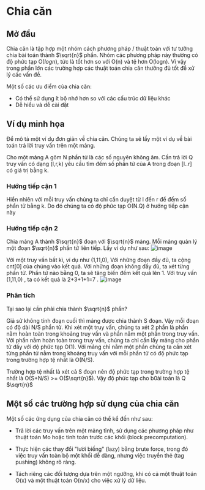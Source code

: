 # Chia căn
## Mở đầu
Chia căn là tập hợp một nhóm cách phương pháp / thuật toán với tư tưởng chia bài toán thành $\sqrt{n}$ phần. 
Nhóm các phương pháp này thường có độ phức tạp O($log{n}$), tức là tốt hơn so với O(n) và tệ hơn O(logn). Vì vậy trong phần lớn các
trường hợp các thuật toán chia căn thường đủ tốt để xử lý các vấn đề.

Một số các ưu điểm của chia căn:
- Có thể sử dụng ít bộ nhớ hơn so với các cấu trúc dữ liệu khác
- Dễ hiểu và dễ cài đặt

## Ví dụ minh họa
Để mô tả một ví dụ đơn giản về chia căn. Chúng ta sẽ lấy một ví dụ về bài toán trả lời truy vấn trên một mảng.

Cho một mảng A gôm N phần tử là các số nguyên không âm. Cần trả lời Q truy vấn có dạng (l,r,k) yêu cầu tìm đếm số phần tử của A trong
đoạn [l..r] có giá trị bằng k.

### Hướng tiếp cận 1
Hiển nhiên với mỗi truy vấn chúng ta chỉ cần duyệt từ l đến r để đếm số phẩn tử bằng k. Do đó chúng ta có độ phức tạp O(N.Q) ở hướng tiếp cận này

### Hướng tiếp cận 2
Chia mảng A thành $\sqrt{n}$ đoạn với $\sqrt{n}$ mảng. Mỗi mảng quản lý một đoạn $\sqrt{n}$ phần tử liên tiếp. Lấy ví dụ như sau:
![image](https://github.com/HieuHuyNguyenzz/CompetitiveProgramming/assets/135397654/51292447-0210-4992-affc-e98f07d9ae46)

Với một truy vấn bất kì, ví dụ như (1,11,0), Với những đoạn đầy đủ, ta cộng cnt[0]
 của chúng vào kết quả. Với những đoạn không đầy đủ, ta xét từng phần tử. Phần tử nào bằng 0, ta sẽ tăng biến đếm kết quả lên 1. Với truy vấn (1,11,0)
, ta có kết quả là 2+3+1+1=7
.
![image](https://github.com/HieuHuyNguyenzz/CompetitiveProgramming/assets/135397654/ff42cfb6-1f18-44fc-b62c-7b5515fd7933)

### Phân tích
Tại sao lại cần phải chia thành $\sqrt{n}$ phẩn?

Giả sử không tính đoạn cuối thì mảng được chia thành S đoạn. Vậy mỗi đoạn có độ dài N/S phần tử. Khi xét một truy vấn, chúng ta xét 2
phần là phần nằm hoàn toàn trong khoảng truy vấn và phần nẳm một phần trong truy vấn. Với phần nằm hoàn toàn trong truy vấn, chúng ta chỉ cần
lấy mảng cho phần tử đấy với độ phức tạp O(1). Với mảng chỉ nằm một phần chúng ta cần xét từng phần tử nằm trong khoảng truy vấn với
mỗi phần tử có độ phức tạp trong trường hợp tệ nhất là O(N/S).

Trường hợp tệ nhất là xét cả S đoạn nên độ phức tạp trong trường hợp tệ nhất là O(S+N/S) >= O($\sqrt{n}$). Vậy độ phức tạp cho b0ài toán là Q $\sqrt{n}$

## Một số các trường hợp sử dụng của chia căn
Một số các ứng dụng của chia căn có thể kể đến như sau:
- Trả lời các truy vấn trên một mảng tĩnh, sử dụng các phương pháp như thuật toán Mo hoặc tính toán trước các khối (block precomputation).

- Thực hiện các thay đổi "lười biếng" (lazy) bằng brute force, trong đó việc truy vấn toàn bộ một khối dễ dàng, nhưng việc truyền thẻ (tag pushing) không rõ ràng.

- Tách riêng các đối tượng dựa trên một ngưỡng, khi có cả một thuật toán O(x) và một thuật toán O(n/x) cho việc xử lý dữ liệu.
